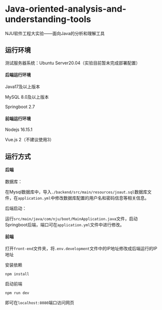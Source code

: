 # Java-oriented-analysis-and-understanding-tools
NJU软件工程大实验——面向Java的分析和理解工具

## 运行环境

测试服务器系统：Ubuntu Server20.04（实验目前暂未完成部署配置）

#### 后端运行环境

Java17及以上版本

MySQL 8.0及以上版本

Springboot 2.7

#### 前端运行环境

Nodejs 16.15.1

Vue.js 2（不建议使用3）

## 运行方式

#### 后端

数据库：

在Mysql数据库中，导入`./backend/src/main/resources/joaut.sql`数据库文件，在`application.yml`中修改数据库配置的用户名和密码信息等相关信息。

后端启动：

运行`src/main/java/com/nju/boot/MainApplication.java`文件，启动Springboot后端，端口可在`application.yml`文件中进行修改。

#### 前端

打开`front-end`文件夹，将`.env.development`文件中的IP地址修改成后端运行的IP地址

安装依赖

```
npm install
```

启动前端

```
npm run dev
```

即可在`localhost:8080`端口访问网页
